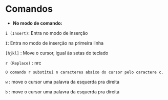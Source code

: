 # **Comandos**

* **No modo de comando:**

`i (Insert)`: Entra no modo de inserção

`I`: Entra no modo de inserção na primeira linha

`[hjkl]` : Move o cursor, igual às setas do teclado

`r (Replace)` : nrc

	O comando r substitui n caracteres abaixo do cursor pelo caractere c.

`w` : move o cursor uma palavra da esquerda pra direita

`b` : move o cursor uma palavra da esquerda pra direita
